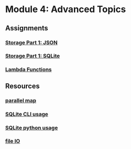 # Module 4: Advanced Topics

## Assignments
### [Storage Part 1: JSON](assignments/storage_part1_json.md)
### [Storage Part 1: SQLite](assignments/storage_part2_sqlite.md)
### [Lambda Functions](assignments/lambda_functions.md)

## Resources
### [parallel map](resources/parallel_map.py)
### [SQLite CLI usage](resources/sqlite_cli_usage.md)
### [SQLite python usage](resources/sqlite_python_usage.md)
### [file IO](resources/file_io.md)
